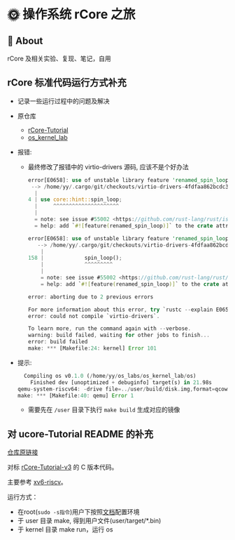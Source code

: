 # :sun_with_face: 操作系统 rCore 之旅

## :rocket: About

rCore 及相关实验、复现、笔记，自用

## rCore 标准代码运行方式补充

- 记录一些运行过程中的问题及解决
- 原仓库
  - [rCore-Tutorial](https://github.com/yuzhouwudiyyc/rCore-Tutorial)
  - [os_kernel_lab](https://github.com/yuzhouwudiyyc/os_kernel_lab)
- 报错:
  - 最终修改了报错中的 virtio-drivers 源码, 应该不是个好办法

    ```rust
    error[E0658]: use of unstable library feature 'renamed_spin_loop'
     --> /home/yy/.cargo/git/checkouts/virtio-drivers-4fdfaa862bcdc399/6c5c8e2/src/gpu.rs:4:5
      |
    4 | use core::hint::spin_loop;
      |     ^^^^^^^^^^^^^^^^^^^^^
      |
      = note: see issue #55002 <https://github.com/rust-lang/rust/issues/55002> for more information
      = help: add `#![feature(renamed_spin_loop)]` to the crate attributes to enable

    error[E0658]: use of unstable library feature 'renamed_spin_loop'
       --> /home/yy/.cargo/git/checkouts/virtio-drivers-4fdfaa862bcdc399/6c5c8e2/src/gpu.rs:158:13
        |
    158 |             spin_loop();
        |             ^^^^^^^^^
        |
        = note: see issue #55002 <https://github.com/rust-lang/rust/issues/55002> for more information
        = help: add `#![feature(renamed_spin_loop)]` to the crate attributes to enable

    error: aborting due to 2 previous errors

    For more information about this error, try `rustc --explain E0658`.
    error: could not compile `virtio-drivers`.

    To learn more, run the command again with --verbose.
    warning: build failed, waiting for other jobs to finish...
    error: build failed
    make: *** [Makefile:24: kernel] Error 101
    ```

- 提示:

    ```rust
      Compiling os v0.1.0 (/home/yy/os_labs/os_kernel_lab/os)
        Finished dev [unoptimized + debuginfo] target(s) in 21.98s
    qemu-system-riscv64: -drive file=../user/build/disk.img,format=qcow2,id=sfs: Could not open '../user/build/disk.img': No such file or directory
    make: *** [Makefile:40: qemu] Error 1
    ```
  
  - 需要先在 `/user` 目录下执行 `make build` 生成对应的镜像

## 对 ucore-Tutorial README 的补充

[仓库原链接](https://github.com/DeathWish5/ucore-Tutorial)

对标 [rCore-Tutorial-v3](https://github.com/rcore-os/rCore-Tutorial-v3/) 的 C 版本代码。

主要参考 [xv6-riscv](https://github.com/mit-pdos/xv6-riscv)。

运行方式：

- 在root(`sudo -s指令`)用户下按照[文档](https://github.com/deathWish5/ucore-Tutorial-Book/blob/HEAD/lab0/%E5%AE%9E%E9%AA%8C%E7%8E%AF%E5%A2%83%E9%85%8D%E7%BD%AE.md)配置环境
- 于 user 目录 make, 得到用户文件(user/target/*.bin)
- 于 kernel 目录 make run，运行 os
